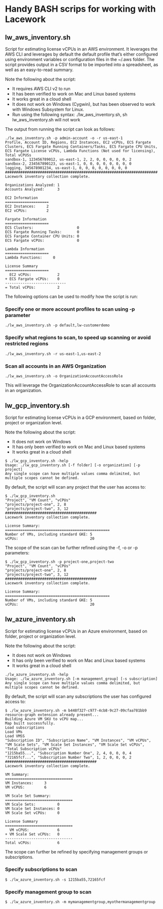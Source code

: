 # Handy BASH scrips for working with Lacework

## lw_aws_inventory.sh
Script for estimating license vCPUs in an AWS environment. It leverages the AWS CLI and leverages by default the default profile that’s either configured using environment variables or configuration files in the ~/.aws folder. The script provides output in a CSV format to be imported into a spreadsheet, as well as an easy-to-read summary.

Note the following about the script:
* It requires AWS CLI v2 to run
* It has been verified to work on Mac and Linux based systems
* It works great in a cloud shell
* It does not work on Windows (Cygwin), but has been observed to work with Windows Subsystem for Linux.
* Run using the following syntax: ./lw_aws_inventory.sh, sh lw_aws_inventory.sh will not work

The output from running the script can look as follows:
```
./lw_aws_inventory.sh -p admin-account -o -r us-east-1
Profile, Account ID, Regions, EC2 Instances, EC2 vCPUs, ECS Fargate Clusters, ECS Fargate Running Containers/Tasks, ECS Fargate CPU Units, ECS Fargate License vCPUs, Lambda Functions (Not used for licensing), Total vCPUSs
sandbox-1, 123456789012, us-east-1, 2, 2, 0, 0, 0, 0, 0, 2
sandbox-2, 234567890123, us-east-1, 0, 0, 0, 0, 0, 0, 0, 0
logging, 345678901234, us-east-1, 0, 0, 0, 0, 0, 0, 0, 0
######################################################################
Lacework inventory collection complete.

Organizations Analyzed: 1
Accounts Analyzed:      3

EC2 Information
====================
EC2 Instances:     2
EC2 vCPUs:         2

Fargate Information
====================
ECS Clusters:                    0
ECS Fargate Running Tasks:       0
ECS Fargate Container CPU Units: 0
ECS Fargate vCPUs:               0

Lambda Information
====================
Lambda Functions:     0

License Summary
====================
  EC2 vCPUs:            2
+ ECS Fargate vCPUs:    0
----------------------------
= Total vCPUs:          2
```
The following options can be used to modify how the script is run:
### Specify one or more account profiles to scan using -p parameter
```
./lw_aws_inventory.sh -p default,lw-customerdemo
```
### Specify what regions to scan, to speed up scanning or avoid restricted regions
```
./lw_aws_inventory.sh -r us-east-1,us-east-2
```
### Scan all accounts in an AWS Organization
```
./lw_aws_inventory.sh -o OrganizationAccountAccessRole
```
This will leverage the OrganizationAccountAccessRole to scan all accounts in an organization.

## lw_gcp_inventory.sh
Script for estimating license vCPUs in a GCP environment, based on folder, project or organization level. 

Note the following about the script:
* It does not work on Windows
* It has only been verified to work on Mac and Linux based systems
* It works great in a cloud shell

```
$ ./lw_gcp_inventory.sh -help
Usage: ./lw_gcp_inventory.sh [-f folder] [-o organization] [-p project]
Any single scope can have multiple values comma delimited, but multiple scopes cannot be defined.
```

By default, the script will scan any project that the user has access to:
```
$ ./lw_gcp_inventory.sh
"Project", "VM Count", "vCPUs"
"projects/project-one", 2, 8
"projects/project-two", 3, 12
##########################################
Lacework inventory collection complete.

License Summary:
================================================
Number of VMs, including standard GKE: 5
vCPUs:                                 20
```

The scope of the scan can be further refined using the -f, -o or -p parameters:
```
$ ./lw_gcp_inventory.sh -p project-one,project-two
"Project", "VM Count", "vCPUs"
"projects/project-one", 2, 8
"projects/project-two", 3, 12
##########################################
Lacework inventory collection complete.

License Summary:
================================================
Number of VMs, including standard GKE: 5
vCPUs:                                 20
```

## lw_azure_inventory.sh
Script for estimating license vCPUs in an Azure environment, based on folder, project or organization level. 

Note the following about the script:
* It does not work on Windows
* It has only been verified to work on Mac and Linux based systems
* It works great in a cloud shell

```
./lw_azure_inventory.sh -help
Usage: ./lw_azure_inventory.sh [-m management_group] [-s subscription]
Any single scope can have multiple values comma delimited, but multiple scopes cannot be defined.
```

By default, the script will scan any subscriptions the user has configured access to:
```
$ ./lw_azure_inventory.sh -m b448f327-c977-4cb8-9c27-09cfaa781bb9
resource-graph extension already present...
Building Azure VM SKU to vCPU map...
Map built successfully.
Load subscriptions
Load VMs
Load VMSS
"Subscription ID", "Subscription Name", "VM Instances", "VM vCPUs", "VM Scale Sets", "VM Scale Set Instances", "VM Scale Set vCPUs", "Total Subscription vCPUs"
"1215ba55...", "Subscription Number One", 2, 4, 0, 0, 0, 4
"72165fcf...", "Subscription Number Two", 1, 2, 0, 0, 0, 2
##########################################
Lacework inventory collection complete.

VM Summary:
===============================
VM Instances:     3
VM vCPUS:         6

VM Scale Set Summary:
===============================
VM Scale Sets:          0
VM Scale Set Instances: 0
VM Scale Set vCPUs:     0

License Summary
===============================
  VM vCPUS:             6
+ VM Scale Set vCPUs:   0
-------------------------------
Total vCPUs:            6
```

The scope can further be refined by specifying management groups or subscriptions.
### Specify subscriptions to scan
```
$ ./lw_azure_inventory.sh -s 1215ba55,72165fcf
```
### Specify management group to scan
```
$ ./lw_azure_inventory.sh -m mymanagementgroup,myothermanagementgroup
```
